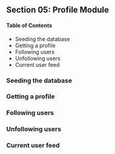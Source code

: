 ## Section 05: Profile Module

#### Table of Contents

- Seeding the database
- Getting a profile
- Following users
- Unfollowing users
- Current user feed

### Seeding the database

### Getting a profile

### Following users

### Unfollowing users

### Current user feed
